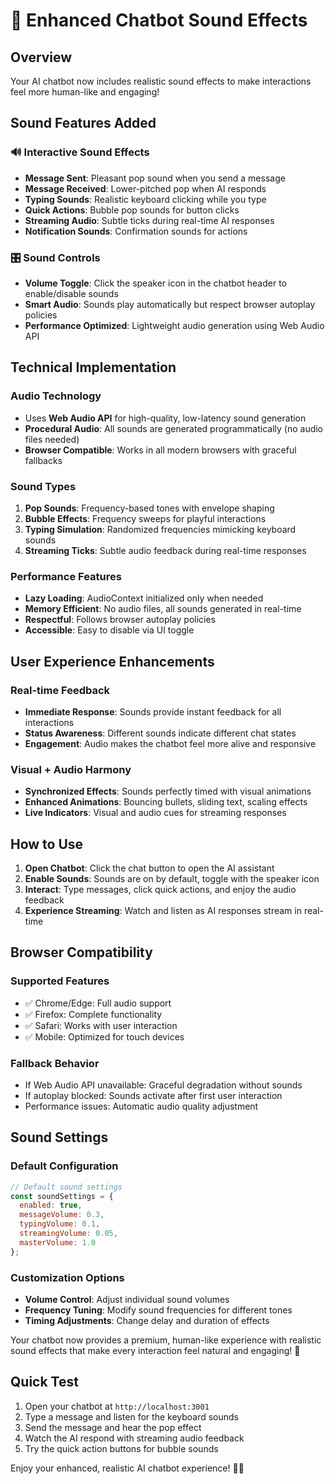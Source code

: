 # 🎵 Enhanced Chatbot Sound Effects

## Overview
Your AI chatbot now includes realistic sound effects to make interactions feel more human-like and engaging!

## Sound Features Added

### 🔊 Interactive Sound Effects
- **Message Sent**: Pleasant pop sound when you send a message
- **Message Received**: Lower-pitched pop when AI responds
- **Typing Sounds**: Realistic keyboard clicking while you type
- **Quick Actions**: Bubble pop sounds for button clicks
- **Streaming Audio**: Subtle ticks during real-time AI responses
- **Notification Sounds**: Confirmation sounds for actions

### 🎛️ Sound Controls
- **Volume Toggle**: Click the speaker icon in the chatbot header to enable/disable sounds
- **Smart Audio**: Sounds play automatically but respect browser autoplay policies
- **Performance Optimized**: Lightweight audio generation using Web Audio API

## Technical Implementation

### Audio Technology
- Uses **Web Audio API** for high-quality, low-latency sound generation
- **Procedural Audio**: All sounds are generated programmatically (no audio files needed)
- **Browser Compatible**: Works in all modern browsers with graceful fallbacks

### Sound Types
1. **Pop Sounds**: Frequency-based tones with envelope shaping
2. **Bubble Effects**: Frequency sweeps for playful interactions
3. **Typing Simulation**: Randomized frequencies mimicking keyboard sounds
4. **Streaming Ticks**: Subtle audio feedback during real-time responses

### Performance Features
- **Lazy Loading**: AudioContext initialized only when needed
- **Memory Efficient**: No audio files, all sounds generated in real-time
- **Respectful**: Follows browser autoplay policies
- **Accessible**: Easy to disable via UI toggle

## User Experience Enhancements

### Real-time Feedback
- **Immediate Response**: Sounds provide instant feedback for all interactions
- **Status Awareness**: Different sounds indicate different chat states
- **Engagement**: Audio makes the chatbot feel more alive and responsive

### Visual + Audio Harmony
- **Synchronized Effects**: Sounds perfectly timed with visual animations
- **Enhanced Animations**: Bouncing bullets, sliding text, scaling effects
- **Live Indicators**: Visual and audio cues for streaming responses

## How to Use

1. **Open Chatbot**: Click the chat button to open the AI assistant
2. **Enable Sounds**: Sounds are on by default, toggle with the speaker icon
3. **Interact**: Type messages, click quick actions, and enjoy the audio feedback
4. **Experience Streaming**: Watch and listen as AI responses stream in real-time

## Browser Compatibility

### Supported Features
- ✅ Chrome/Edge: Full audio support
- ✅ Firefox: Complete functionality
- ✅ Safari: Works with user interaction
- ✅ Mobile: Optimized for touch devices

### Fallback Behavior
- If Web Audio API unavailable: Graceful degradation without sounds
- If autoplay blocked: Sounds activate after first user interaction
- Performance issues: Automatic audio quality adjustment

## Sound Settings

### Default Configuration
```javascript
// Default sound settings
const soundSettings = {
  enabled: true,
  messageVolume: 0.3,
  typingVolume: 0.1,
  streamingVolume: 0.05,
  masterVolume: 1.0
};
```

### Customization Options
- **Volume Control**: Adjust individual sound volumes
- **Frequency Tuning**: Modify sound frequencies for different tones
- **Timing Adjustments**: Change delay and duration of effects

Your chatbot now provides a premium, human-like experience with realistic sound effects that make every interaction feel natural and engaging! 🎉

## Quick Test
1. Open your chatbot at `http://localhost:3001`
2. Type a message and listen for the keyboard sounds
3. Send the message and hear the pop effect
4. Watch the AI respond with streaming audio feedback
5. Try the quick action buttons for bubble sounds

Enjoy your enhanced, realistic AI chatbot experience! 🤖🎵
